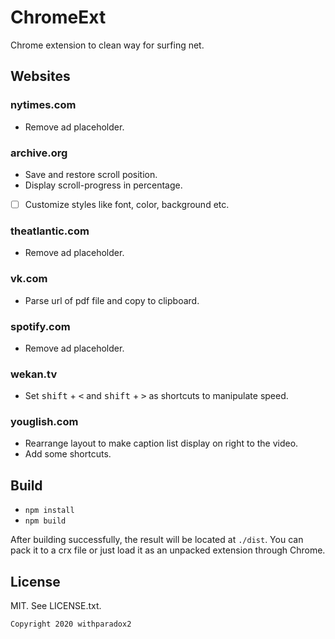 # ChromeExt

Chrome extension to clean way for surfing net.

## Websites

### nytimes.com

- Remove ad placeholder.

### archive.org

- Save and restore scroll position.
- Display scroll-progress in percentage.
- [ ] Customize styles like font, color, background etc.

### theatlantic.com

- Remove ad placeholder.

### vk.com

- Parse url of pdf file and copy to clipboard.

### spotify.com

- Remove ad placeholder.

### wekan.tv

- Set <kbd>shift</kbd> + <kbd><</kbd> and <kbd>shift</kbd> + <kbd>></kbd> as shortcuts to manipulate speed.

### youglish.com

- Rearrange layout to make caption list display on right to the video.
- Add some shortcuts.

## Build

- `npm install`
- `npm build`

After building successfully, the result will be located at `./dist`. You can pack it to a crx file or just load it as an unpacked extension through Chrome.

## License

MIT. See LICENSE.txt.
```
Copyright 2020 withparadox2
```
